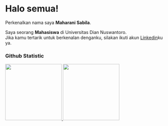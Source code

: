 # Halo semua! 

Perkenalkan nama saya **Maharani Sabila**.<br>

Saya seorang **Mahasiswa** di Universitas Dian Nuswantoro.<br>
Jika kamu tertarik untuk berkenalan denganku, silakan ikuti akun [Linkedin](www.linkedin.com/in/maharani-sabila)ku ya.

### Github Statistic
<p align="left">
<a href="https://github.com/maharanis6">
  <img height="180em" src="https://github-readme-stats-eight-theta.vercel.app/api?username=maharanis6&show_icons=true&theme=algolia&include_all_commits=true&count_private=true"/>
  <img height="180em" src="https://github-readme-stats-eight-theta.vercel.app/api/top-langs/?username=maharanis6&layout=compact&layout=compact&theme=algolia"/>
</a>
</p>
